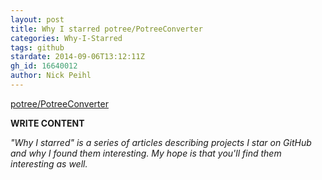```yaml
---
layout: post
title: Why I starred potree/PotreeConverter
categories: Why-I-Starred
tags: github
stardate: 2014-09-06T13:12:11Z
gh_id: 16640012
author: Nick Peihl
---
```


[potree/PotreeConverter](https://github.com/potree/PotreeConverter)

**WRITE CONTENT**

*"Why I starred" is a series of articles describing projects I star on GitHub and why I found them interesting. My hope is that you'll find them interesting as well.*

